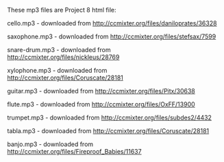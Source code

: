 These mp3 files are Project 8 html file:

cello.mp3 - downloaded from http://ccmixter.org/files/daniloprates/36328

saxophone.mp3 - downloaded from http://ccmixter.org/files/stefsax/7599

snare-drum.mp3 - downloaded from http://ccmixter.org/files/nickleus/28769

xylophone.mp3 - downloaded from http://ccmixter.org/files/Coruscate/28181

guitar.mp3 - downloaded from http://ccmixter.org/files/Pitx/30638

flute.mp3 - downloaded from http://ccmixter.org/files/OxFF/13900

trumpet.mp3 - downloaded from http://ccmixter.org/files/subdes2/4432

tabla.mp3 - downloaded from http://ccmixter.org/files/Coruscate/28181

banjo.mp3 - downloaded from http://ccmixter.org/files/Fireproof_Babies/11637
